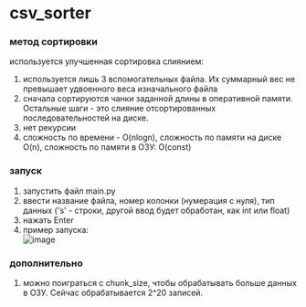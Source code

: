 # csv_sorter

### метод сортировки  
используется улучшенная сортировка слиянием:  
1) используется лишь 3 вспомогательных файла. Их суммарный вес не превышает удвоенного веса изначального файла  
2) сначала сортируются чанки заданной длины в оперативной памяти. Остальные шаги - это слияние отсортированных 
последовательностей на диске.  
3) нет рекурсии  
4) сложность по времени - O(nlogn), сложность по памяти на диске O(n), сложность по памяти в ОЗУ: O(const)  

### запуск
1) запустить файл main.py  
2) ввести название файла, номер колонки (нумерация с нуля), тип данных ('s' - строки, другой ввод будет обработан, как int или float)  
3) нажать Enter  
4) пример запуска:  
![image](https://github.com/Kain0/csv_sorter/assets/53154029/7e2ee138-d752-477a-8a02-5978924da5f6)

### дополнительно
1) можно поиграться с chunk_size, чтобы обрабатывать больше данных в ОЗУ. Сейчас обрабатывается 2^20 записей.  
